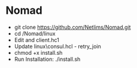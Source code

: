 # Nomad
 
 
 * git clone https://github.com/Netlims/Nomad.git
 * cd /Nomad/linux
 * Edit and client.hc1
 * Update linux\consul.hcl - retry_join
 * chmod +x install.sh
 * Run Installation:
	./install.sh
 

 
 
